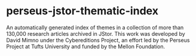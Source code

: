 perseus-jstor-thematic-index
============================

An automatically generated index of themes in a collection of more than 130,000 research articles archived in JStor. 
This work was developed by David Mimno under the Cybereditions Project, an effort led by the 
Perseus Project at Tufts University and funded by the Mellon Foundation. 
